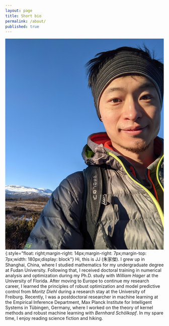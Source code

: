 ```yaml
---
layout: page
title: Short bio
permalink: /about/
published: true
---
```

![jjzhu](/images/jzhu-photo.jpg){:style="float: right;margin-right: 14px;margin-right: 7px;margin-top: 7px;width: 180px;display: block"}
Hi, this is JJ (朱家傑). I grew up in Shanghai, China, where I studied mathematics for my undergraduate degree at Fudan University. Following that, I received doctoral training in numerical analysis and optimization during my Ph.D. study with *William Hager* at the University of Florida. After moving to Europe to continue my research career, I learned the principles of robust optimization and model predictive control from *Moritz Diehl* during a research stay at the University of Freiburg. Recently, I was a postdoctoral researcher in machine learning at the Empirical Inference Department, Max Planck Institute for Intelligent Systems in Tübingen, Germany, where I worked on the theory of kernel methods and robust machine learning with *Bernhard Schölkopf*. In my spare time, I enjoy reading science fiction and hiking.
